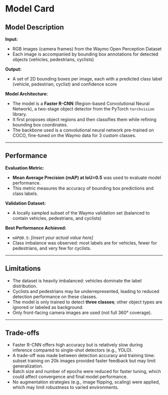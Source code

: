 # Model Card

## Model Description

**Input:**  
- RGB images (camera frames) from the Waymo Open Perception Dataset  
- Each image is accompanied by bounding box annotations for detected objects (vehicles, pedestrians, cyclists)  

**Output:**  
- A set of 2D bounding boxes per image, each with a predicted class label (vehicle, pedestrian, cyclist) and confidence score  

**Model Architecture:**  
- The model is a **Faster R-CNN** (Region-based Convolutional Neural Network), a two-stage object detector from the PyTorch `torchvision` library.  
- It first proposes object regions and then classifies them while refining bounding box coordinates.  
- The backbone used is a convolutional neural network pre-trained on COCO, fine-tuned on the Waymo data for 3 custom classes.

---

## Performance

**Evaluation Metric:**  
- **Mean Average Precision (mAP) at IoU=0.5** was used to evaluate model performance.  
- This metric measures the accuracy of bounding box predictions and class labels.

**Validation Dataset:**  
- A locally sampled subset of the Waymo validation set (balanced to contain vehicles, pedestrians, and cyclists)

**Best Performance Achieved:**  
- `mAP@0.5`: _[insert your actual value here]_  
- Class imbalance was observed: most labels are for vehicles, fewer for pedestrians, and very few for cyclists.

---

## Limitations

- The dataset is heavily imbalanced: vehicles dominate the label distribution.
- Cyclists and pedestrians may be underrepresented, leading to reduced detection performance on these classes.
- The model is only trained to detect **three classes**; other object types are ignored or labeled as background.
- Only front-facing camera images are used (not full 360° coverage).

---

## Trade-offs

- Faster R-CNN offers high accuracy but is relatively slow during inference compared to single-shot detectors (e.g., YOLO).
- A trade-off was made between detection accuracy and training time: subset training on 20k images provided faster feedback but may limit generalization.
- Batch size and number of epochs were reduced for faster tuning, which could affect convergence and final model performance.
- No augmentation strategies (e.g., image flipping, scaling) were applied, which may limit robustness to varied environments.

